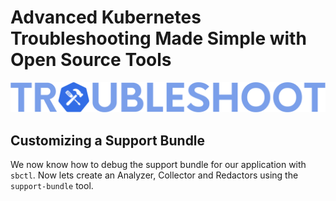 # Advanced Kubernetes Troubleshooting Made Simple with Open Source Tools 
![troubleshoot logo](../../assets/troubleshoot-logo.png)

## Customizing a Support Bundle

We now know how to debug the support bundle for our application with `sbctl`. Now lets create an Analyzer, Collector and Redactors using the `support-bundle` tool.
